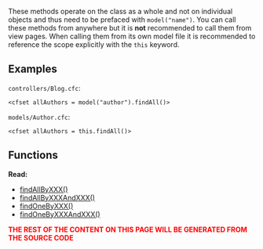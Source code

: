These methods operate on the class as a whole and not on individual objects and thus need to be prefaced with `model("name")`. You can call these methods from anywhere but it is **not** recommended to call them from view pages. When calling them from its own model file it is recommended to reference the scope explicitly with the `this` keyword.

## Examples ##

`controllers/Blog.cfc`:

```
<cfset allAuthors = model("author").findAll()>
```

`models/Author.cfc`:

```
<cfset allAuthors = this.findAll()>
```

## Functions ##

**Read:**
  * [findAllByXXX()](findAll.md)
  * [findAllByXXXAndXXX()](findAll.md)
  * [findOneByXXX()](findOne.md)
  * [findOneByXXXAndXXX()](findOne.md)

<font color='red'><b>THE REST OF THE CONTENT ON THIS PAGE WILL BE GENERATED FROM THE SOURCE CODE</b></font>